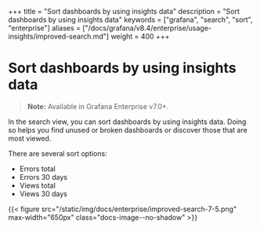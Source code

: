 +++
title = "Sort dashboards by using insights data"
description = "Sort dashboards by using insights data"
keywords = ["grafana", "search", "sort", "enterprise"]
aliases = ["/docs/grafana/v8.4/enterprise/usage-insights/improved-search.md"]
weight = 400
+++

# Sort dashboards by using insights data

> **Note:** Available in Grafana Enterprise v7.0+.

In the search view, you can sort dashboards by using insights data. Doing so helps you find unused or broken dashboards or discover those that are most viewed.

There are several sort options:

- Errors total
- Errors 30 days
- Views total
- Views 30 days

{{< figure src="/static/img/docs/enterprise/improved-search-7-5.png" max-width="650px" class="docs-image--no-shadow" >}}

